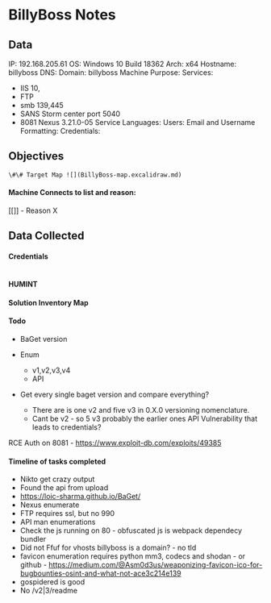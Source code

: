 # BillyBoss Notes

## Data 

IP: 192.168.205.61
OS: Windows 10 Build 18362
Arch: x64 
Hostname: billyboss
DNS:
Domain: billyboss
Machine Purpose: 
Services:
- IIS 10,
- FTP
- smb 139,445 
- SANS Storm center port 5040
- 8081 Nexus 3.21.0-05 
Service Languages:
Users:
Email and Username Formatting:
Credentials:

## Objectives

`\#\# Target Map ![](BillyBoss-map.excalidraw.md)`

#### Machine Connects to list and reason:

[[]] - Reason X

## Data Collected

#### Credentials
```
```

#### HUMINT


#### Solution Inventory Map


#### Todo 

- BaGet version
- Enum 
	- v1,v2,v3,v4
	- API


- Get every single baget version and compare everything?
	- There are is one v2 and five v3 in 0.X.0 versioning nomenclature.  
	- Cant be v2 - so 5 v3 probably the earlier ones 
API Vulnerability that leads to credentials?


RCE Auth on 8081 - https://www.exploit-db.com/exploits/49385
#### Timeline of tasks completed
      
- Nikto get crazy output
- Found the api from upload 
- https://loic-sharma.github.io/BaGet/
- Nexus enumerate
- FTP requires ssl, but no 990
- API man enumerations
- Check the js running on  80 - obfuscated js is webpack dependecy bundler 
- Did not Ffuf for vhosts billyboss is a domain? - no tld
- favicon enumeration requires python mm3, codecs and shodan - or github   - https://medium.com/@Asm0d3us/weaponizing-favicon-ico-for-bugbounties-osint-and-what-not-ace3c214e139
- gospidered is good
- No /v2|3/readme
